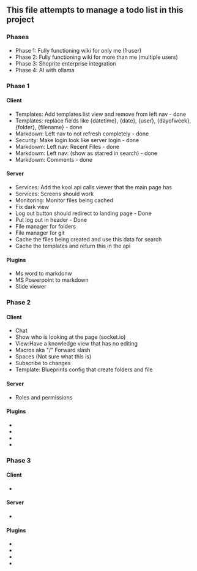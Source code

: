 ## This file attempts to manage a todo list in this project

### Phases
- Phase 1: Fully functioning wiki for only me (1 user)
- Phase 2: Fully functioning wiki for more than me (multiple users)
- Phase 3: Shoprite enterprise integration
- Phase 4: AI with ollama

### Phase 1
#### Client
- Templates: Add templates list view and remove from left nav - done
- Templates: replace fields like {datetime}, {date}, {user}, {dayofweek}, {folder}, {filename} - done
- Markdown: Left nav to not refresh completely - done
- Security: Make login look like server login - done
- Markdowm: Left nav: Recent Files - done
- Markdowm: Left nav: (show as starred in search) - done
- Markdowm: Comments - done


#### Server
- Services: Add the kool api calls viewer that the main page has
- Services: Screens should work
- Monitoring: Monitor files being cached
- Fix dark view
- Log out button should redirect to landing page - Done
- Put log out in header - Done
- File manager for folders 
- File manager for git 
- Cache the files being created and use this data for search
- Cache the templates and return this in the api

#### Plugins
- Ms word to markdonw
- MS Powerpoint to markdown
- Slide viewer

### Phase 2
#### Client
- Chat
- Show who is looking at the page (socket.io)
- View:Have a knowledge view that has no editing
- Macros aka "/" Forward slash
- Spaces (Not sure what this is)
- Subscribe to changes
- Template: Blueprints config that create folders and file

#### Server
- Roles and permissions

#### Plugins
- 
-
-
-

### Phase 3
#### Client
- 

#### Server
- 

#### Plugins
- 
-
-
-
